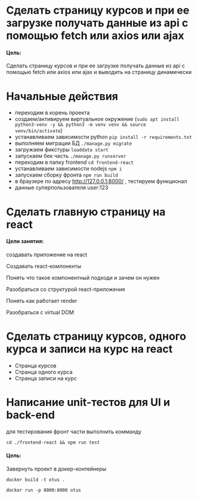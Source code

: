# Сделать страницу курсов и при ее загрузке получать данные из api с помощью fetch или axios или ajax

#### Цель: 
Сделать страницу курсов и при ее загрузке получать данные из api с помощью fetch или axios или ajax и выводить на страницу динамически

 
# Начальные действия

* переходим в корень проекта
* создаем/активируем виртуальное окружение (`sudo apt install python3-venv -y && python3 -m venv venv && source venv/bin/activate`)
* устанавливаем зависимости python `pip install -r requirements.txt`
* выполняем миграции БД `./manage.py migrate`
* загружаем фикстуры `loaddata start`
* запускаем бек часть `./manage.py runserver`
* переходим в папку frontend `cd frontend-react`
* устанавливаем зависимости nodejs `npm i`
* запускаем сборку фронта `npm run build`
* в браузере по адресу http://127.0.0.1:8000/ , тестируем функционал
* данные суперпользователя user:123


# Сделать главную страницу на react

#### Цели занятия:
создавать приложение на react

Создавать react-компоненты

Понять что такое компонентный подходи и зачем он нужен

Разобраться со структурой react-приложения

Понять как работает render

Разобраться с virtual DOM

# Сделать страницу курсов, одного курса и записи на курс на react
* Странца курсов
* Странца одного курса
* Странца записи на курс

# Написание unit-тестов для UI и back-end
для тестирования фронт части выполнить комманду

`cd ./frontend-react && npm run test`

#### Цель: 
Завернуть проект в докер-контейнеры

`docker build -t otus .`

`docker run -p 8000:8000 otus`